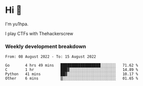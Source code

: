 # Hi 👋

I'm yu1hpa.

I play CTFs with Thehackerscrew

### Weekly development breakdown

<!--START_SECTION:waka-->

```text
From: 08 August 2022 - To: 15 August 2022

Go       4 hrs 49 mins   ██████████████████░░░░░░░   71.62 %
C        1 hr            ███▓░░░░░░░░░░░░░░░░░░░░░   14.89 %
Python   41 mins         ██▓░░░░░░░░░░░░░░░░░░░░░░   10.17 %
Other    6 mins          ▒░░░░░░░░░░░░░░░░░░░░░░░░   01.65 %
```

<!--END_SECTION:waka-->

